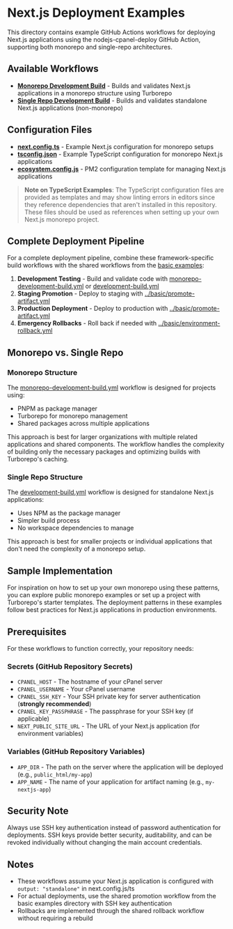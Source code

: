 # Next.js Deployment Examples

This directory contains example GitHub Actions workflows for deploying Next.js applications using the nodejs-cpanel-deploy GitHub Action, supporting both monorepo and single-repo architectures.

## Available Workflows

- [**Monorepo Development Build**](./monorepo-development-build.yml) - Builds and validates Next.js applications in a monorepo structure using Turborepo
- [**Single Repo Development Build**](./development-build.yml) - Builds and validates standalone Next.js applications (non-monorepo)

## Configuration Files

- [**next.config.ts**](./next.config.ts) - Example Next.js configuration for monorepo setups
- [**tsconfig.json**](./tsconfig.json) - Example TypeScript configuration for monorepo Next.js applications
- [**ecosystem.config.js**](./ecosystem.config.js) - PM2 configuration template for managing Next.js applications

> **Note on TypeScript Examples**: The TypeScript configuration files are provided as templates and may show linting errors in editors since they reference dependencies that aren't installed in this repository. These files should be used as references when setting up your own Next.js monorepo project.

## Complete Deployment Pipeline

For a complete deployment pipeline, combine these framework-specific build workflows with the shared workflows from the [basic examples](../basic/):

1. **Development Testing** - Build and validate code with [monorepo-development-build.yml](./monorepo-development-build.yml) or [development-build.yml](./development-build.yml)
2. **Staging Promotion** - Deploy to staging with [../basic/promote-artifact.yml](../basic/promote-artifact.yml)
3. **Production Deployment** - Deploy to production with [../basic/promote-artifact.yml](../basic/promote-artifact.yml)
4. **Emergency Rollbacks** - Roll back if needed with [../basic/environment-rollback.yml](../basic/environment-rollback.yml)

## Monorepo vs. Single Repo

### Monorepo Structure

The [monorepo-development-build.yml](./monorepo-development-build.yml) workflow is designed for projects using:
- PNPM as package manager
- Turborepo for monorepo management
- Shared packages across multiple applications

This approach is best for larger organizations with multiple related applications and shared components. The workflow handles the complexity of building only the necessary packages and optimizing builds with Turborepo's caching.

### Single Repo Structure

The [development-build.yml](./development-build.yml) workflow is designed for standalone Next.js applications:
- Uses NPM as the package manager
- Simpler build process
- No workspace dependencies to manage

This approach is best for smaller projects or individual applications that don't need the complexity of a monorepo setup.

## Sample Implementation

For inspiration on how to set up your own monorepo using these patterns, you can explore public monorepo examples or set up a project with Turborepo's starter templates. The deployment patterns in these examples follow best practices for Next.js applications in production environments.

## Prerequisites

For these workflows to function correctly, your repository needs:

### Secrets (GitHub Repository Secrets)

- `CPANEL_HOST` - The hostname of your cPanel server
- `CPANEL_USERNAME` - Your cPanel username
- `CPANEL_SSH_KEY` - Your SSH private key for server authentication (**strongly recommended**)
- `CPANEL_KEY_PASSPHRASE` - The passphrase for your SSH key (if applicable)
- `NEXT_PUBLIC_SITE_URL` - The URL of your Next.js application (for environment variables)

### Variables (GitHub Repository Variables)

- `APP_DIR` - The path on the server where the application will be deployed (e.g., `public_html/my-app`)
- `APP_NAME` - The name of your application for artifact naming (e.g., `my-nextjs-app`)

## Security Note

Always use SSH key authentication instead of password authentication for deployments. SSH keys provide better security, auditability, and can be revoked individually without changing the main account credentials.

## Notes

- These workflows assume your Next.js application is configured with `output: "standalone"` in next.config.js/ts
- For actual deployments, use the shared promotion workflow from the basic examples directory with SSH key authentication
- Rollbacks are implemented through the shared rollback workflow without requiring a rebuild 